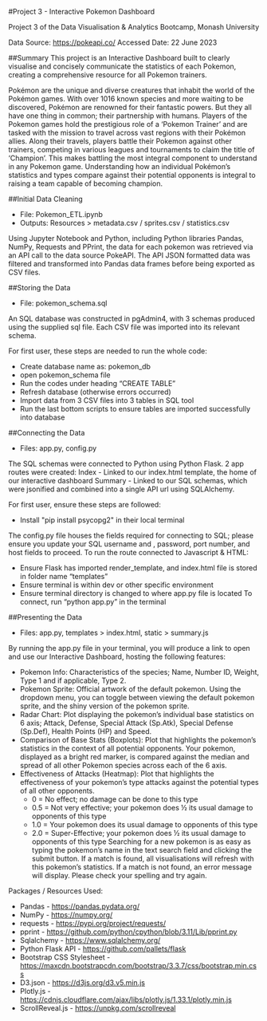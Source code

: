 #Project 3 - Interactive Pokemon Dashboard

Project 3 of the Data Visualisation & Analytics Bootcamp, Monash University

Data Source: https://pokeapi.co/
Accessed Date: 22 June 2023

##Summary
This project is an Interactive Dashboard built to clearly visualise and concisely communicate the statistics of each Pokemon, creating a comprehensive resource for all Pokemon trainers.

Pokémon are the unique and diverse creatures that inhabit the world of the Pokémon games. With over 1016 known species and more waiting to be discovered, Pokémon are renowned for their fantastic powers. But they all have one thing in common; their partnership with humans. Players of the Pokemon games hold the prestigious role of a ‘Pokemon Trainer’ and are tasked with the mission to travel across vast regions with their Pokémon allies. Along their travels, players battle their Pokemon against other trainers, competing in various leagues and tournaments to claim the title of ‘Champion’. This makes battling the most integral component to understand in any Pokemon game. Understanding how an individual Pokémon’s statistics and types compare against their potential opponents is integral to raising a team capable of becoming champion.

##Initial Data Cleaning
 - File: Pokemon_ETL.ipynb
 - Outputs: Resources > metadata.csv / sprites.csv / statistics.csv

Using Jupyter Notebook and Python, including Python libraries Pandas, NumPy, Requests and PPrint, the data for each pokemon was retrieved via an API call to the data source PokeAPI. 
The API JSON formatted data was filtered and transformed into Pandas data frames before being exported as CSV files. 

##Storing the Data
 - File: pokemon_schema.sql

An SQL database was constructed in pgAdmin4, with 3 schemas produced using the supplied sql file. Each CSV file was imported into its relevant schema.

For first user, these steps are needed to run the whole code:
 - Create database name as: pokemon_db
 - open pokemon_schema file
 - Run the codes under heading “CREATE TABLE”
 - Refresh database (otherwise errors occurred)
 - Import data from 3 CSV files into 3 tables in SQL tool
 - Run the last bottom scripts to ensure tables are imported successfully into database

##Connecting the Data
 - Files: app.py, config.py

The SQL schemas were connected to Python using Python Flask. 2 app routes were created:
Index - Linked to our index.html template, the home of our interactive dashboard
Summary - Linked to our SQL schemas, which were jsonified and combined into a single API url using SQLAlchemy.

For first user, ensure these steps are followed:
 - Install "pip install psycopg2" in their local terminal


The config.py file houses the fields required for connecting to SQL; please ensure you update your SQL username and , password, port number, and host  fields to proceed. 
To run the route connected to Javascript & HTML:
 - Ensure Flask has imported render_template, and index.html file is stored in folder name “templates”
 - Ensure terminal is within dev or other specific environment
 - Ensure terminal directory is changed to where app.py file is located
To connect, run “python app.py” in the terminal 

##Presenting the Data
 - Files: app.py, templates > index.html, static > summary.js

By running the app.py file in your terminal, you will produce a link to open and use our Interactive Dashboard, hosting the following features:
 - Pokemon Info: Characteristics of the species; Name, Number ID, Weight, Type 1 and if applicable, Type 2.
 - Pokemon Sprite: Official artwork of the default pokemon. Using the dropdown menu, you can toggle between viewing the default pokemon sprite, and the shiny version of the pokemon sprite.
 - Radar Chart: Plot displaying the pokemon’s individual base statistics on 6 axis; Attack, Defense, Special Attack (Sp.Atk), Special Defense (Sp.Def), Health Points (HP) and Speed.
 - Comparison of Base Stats (Boxplots): Plot that highlights the pokemon’s statistics in the context of all potential opponents. Your pokemon, displayed as a bright red marker, is compared against the median and spread of all other Pokemon species across each of the 6 axis.
 - Effectiveness of Attacks (Heatmap): Plot that highlights the effectiveness of your pokemon’s type attacks against the potential types of all other opponents.
   - 0 = No effect; no damage can be done to this type
   - 0.5 = Not very effective; your pokemon does ½ its usual damage to opponents of this type
   - 1.0 = Your pokemon does its usual damage to opponents of this type
   - 2.0 = Super-Effective; your pokemon does ½ its usual damage to opponents of this type
Searching for a new pokemon is as easy as typing the pokemon’s name in the text search field and clicking the submit button. If a match is found, all visualisations will refresh with this pokemon’s statistics. If a match is not found, an error message will display. Please check your spelling and try again. 

Packages / Resources Used:
 - Pandas - https://pandas.pydata.org/
 - NumPy - https://numpy.org/
 - requests - https://pypi.org/project/requests/
 - pprint - https://github.com/python/cpython/blob/3.11/Lib/pprint.py
 - Sqlalchemy - https://www.sqlalchemy.org/
 - Python Flask API - https://github.com/pallets/flask
 - Bootstrap CSS Stylesheet - https://maxcdn.bootstrapcdn.com/bootstrap/3.3.7/css/bootstrap.min.css
 - D3.json - https://d3js.org/d3.v5.min.js
 - Plotly.js - https://cdnjs.cloudflare.com/ajax/libs/plotly.js/1.33.1/plotly.min.js
 - ScrollReveal.js - https://unpkg.com/scrollreveal
